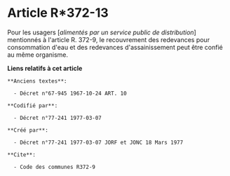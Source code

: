 # Article R*372-13

Pour les usagers [*alimentés par un service public de distribution*] mentionnés à l'article R. 372-9, le recouvrement des
redevances pour consommation d'eau et des redevances d'assainissement peut être confié au même organisme.

**Liens relatifs à cet article**

	**Anciens textes**:

	  - Décret n°67-945 1967-10-24 ART. 10

	**Codifié par**:

	  - Décret n°77-241 1977-03-07

	**Créé par**:

	  - Décret n°77-241 1977-03-07 JORF et JONC 18 Mars 1977

	**Cite**:

	  - Code des communes R372-9

